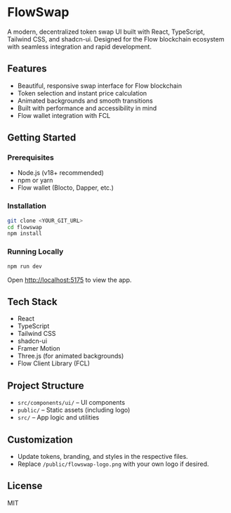 # FlowSwap

A modern, decentralized token swap UI built with React, TypeScript, Tailwind CSS, and shadcn-ui. Designed for the Flow blockchain ecosystem with seamless integration and rapid development.

## Features
- Beautiful, responsive swap interface for Flow blockchain
- Token selection and instant price calculation
- Animated backgrounds and smooth transitions
- Built with performance and accessibility in mind
- Flow wallet integration with FCL

## Getting Started

### Prerequisites
- Node.js (v18+ recommended)
- npm or yarn
- Flow wallet (Blocto, Dapper, etc.)

### Installation
```sh
git clone <YOUR_GIT_URL>
cd flowswap
npm install
```

### Running Locally
```sh
npm run dev
```

Open [http://localhost:5175](http://localhost:5175) to view the app.

## Tech Stack
- React
- TypeScript
- Tailwind CSS
- shadcn-ui
- Framer Motion
- Three.js (for animated backgrounds)
- Flow Client Library (FCL)

## Project Structure
- `src/components/ui/` – UI components
- `public/` – Static assets (including logo)
- `src/` – App logic and utilities

## Customization
- Update tokens, branding, and styles in the respective files.
- Replace `/public/flowswap-logo.png` with your own logo if desired.

## License
MIT
